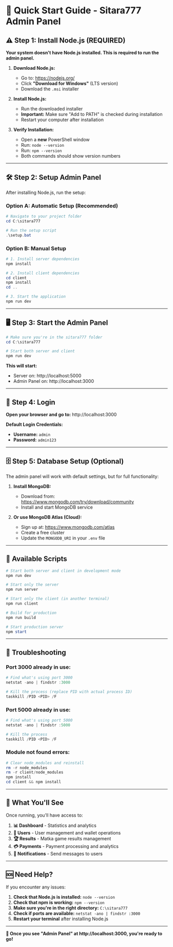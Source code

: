 # 🚀 Quick Start Guide - Sitara777 Admin Panel

## ⚠️ **Step 1: Install Node.js (REQUIRED)**

**Your system doesn't have Node.js installed. This is required to run the admin panel.**

1. **Download Node.js:**
   - Go to: https://nodejs.org/
   - Click **"Download for Windows"** (LTS version)
   - Download the `.msi` installer

2. **Install Node.js:**
   - Run the downloaded installer
   - **Important:** Make sure "Add to PATH" is checked during installation
   - Restart your computer after installation

3. **Verify Installation:**
   - Open a **new** PowerShell window
   - Run: `node --version`
   - Run: `npm --version`
   - Both commands should show version numbers

---

## 🛠️ **Step 2: Setup Admin Panel**

After installing Node.js, run the setup:

### **Option A: Automatic Setup (Recommended)**
```powershell
# Navigate to your project folder
cd C:\sitara777

# Run the setup script
.\setup.bat
```

### **Option B: Manual Setup**
```powershell
# 1. Install server dependencies
npm install

# 2. Install client dependencies  
cd client
npm install
cd ..

# 3. Start the application
npm run dev
```

---

## 🖥️ **Step 3: Start the Admin Panel**

```powershell
# Make sure you're in the sitara777 folder
cd C:\sitara777

# Start both server and client
npm run dev
```

**This will start:**
- Server on: http://localhost:5000
- Admin Panel on: http://localhost:3000

---

## 🔑 **Step 4: Login**

**Open your browser and go to:** http://localhost:3000

**Default Login Credentials:**
- **Username:** `admin`
- **Password:** `admin123`

---

## 🗄️ **Step 5: Database Setup (Optional)**

The admin panel will work with default settings, but for full functionality:

1. **Install MongoDB:**
   - Download from: https://www.mongodb.com/try/download/community
   - Install and start MongoDB service

2. **Or use MongoDB Atlas (Cloud):**
   - Sign up at: https://www.mongodb.com/atlas
   - Create a free cluster
   - Update the `MONGODB_URI` in your `.env` file

---

## 🎯 **Available Scripts**

```powershell
# Start both server and client in development mode
npm run dev

# Start only the server
npm run server

# Start only the client (in another terminal)
npm run client

# Build for production
npm run build

# Start production server
npm start
```

---

## 🔧 **Troubleshooting**

### **Port 3000 already in use:**
```powershell
# Find what's using port 3000
netstat -ano | findstr :3000

# Kill the process (replace PID with actual process ID)
taskkill /PID <PID> /F
```

### **Port 5000 already in use:**
```powershell
# Find what's using port 5000
netstat -ano | findstr :5000

# Kill the process
taskkill /PID <PID> /F
```

### **Module not found errors:**
```powershell
# Clear node_modules and reinstall
rm -r node_modules
rm -r client/node_modules
npm install
cd client && npm install
```

---

## 📱 **What You'll See**

Once running, you'll have access to:

1. **📊 Dashboard** - Statistics and analytics
2. **👥 Users** - User management and wallet operations
3. **🏆 Results** - Matka game results management
4. **💳 Payments** - Payment processing and analytics
5. **🔔 Notifications** - Send messages to users

---

## 🆘 **Need Help?**

If you encounter any issues:

1. **Check that Node.js is installed:** `node --version`
2. **Check that npm is working:** `npm --version`
3. **Make sure you're in the right directory:** `C:\sitara777`
4. **Check if ports are available:** `netstat -ano | findstr :3000`
5. **Restart your terminal** after installing Node.js

---

**🎉 Once you see "Admin Panel" at http://localhost:3000, you're ready to go!**
